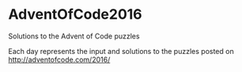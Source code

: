 # AdventOfCode2016
Solutions to the Advent of Code puzzles

Each day represents the input and solutions to the puzzles posted on http://adventofcode.com/2016/
